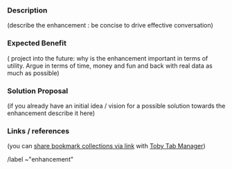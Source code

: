 ### Description

(describe the enhancement : be concise to drive effective conversation)

### Expected Benefit

( project into the future: why is the enhancement important in terms of utility. Argue in terms of time, money and fun and back with real data as much as possible)

### Solution Proposal

(if you already have an initial idea / vision for a possible solution towards the enhancement describe it here)

### Links / references

(you can [share bookmark collections via link](https://www.gettoby.com/blog/post/sharing-is-caring) with [Toby Tab Manager](https://www.gettoby.com))

/label ~"enhancement"